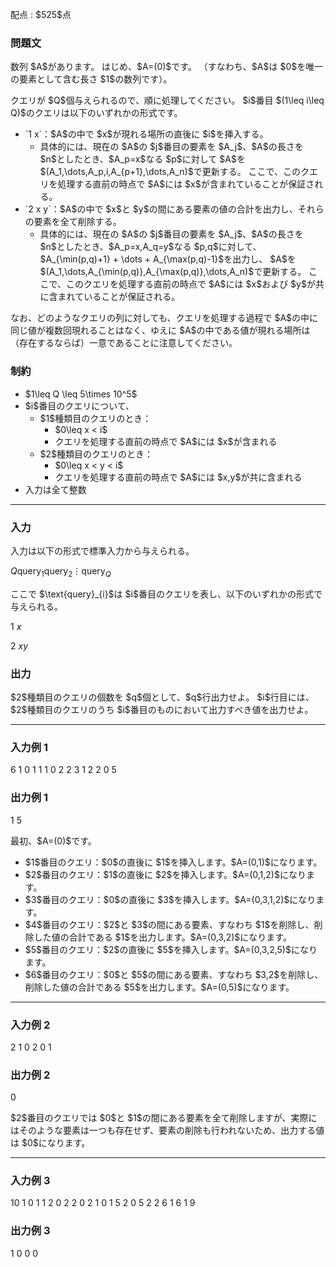 
<div>

<span>

<span>

<p>
配点 : $525$点
</p>

<div>

<section>

### **問題文**

<p>
数列 $A$があります。
はじめ、$A=(0)$です。
（すなわち、$A$は $0$を唯一の要素として含む長さ $1$の数列です）。
</p>

<p>
クエリが $Q$個与えられるので、順に処理してください。
$i$番目 $(1\leq i\leq Q)$のクエリは以下のいずれかの形式です。
</p>

<ul>

<li>
`1 x`：$A$の中で $x$が現れる場所の直後に $i$を挿入する。
<ul>

<li>
具体的には、現在の $A$の $j$番目の要素を $A_j$、$A$の長さを $n$としたとき、$A_p=x$なる $p$に対して $A$を $(A_1,\dots,A_p,i,A_{p+1},\dots,A_n)$で更新する。
ここで、このクエリを処理する直前の時点で $A$には $x$が含まれていることが保証される。
</li>

</ul>

</li>

<li>
`2 x y`：$A$の中で $x$と $y$の間にある要素の値の合計を出力し、それらの要素を全て削除する。
<ul>

<li>
具体的には、現在の $A$の $j$番目の要素を $A_j$、$A$の長さを $n$としたとき、$A_p=x,A_q=y$なる $p,q$に対して、$A_{\min(p,q)+1} + \dots + A_{\max(p,q)-1}$を出力し、
$A$を $(A_1,\dots,A_{\min(p,q)},A_{\max(p,q)},\dots,A_n)$で更新する。
ここで、このクエリを処理する直前の時点で $A$には $x$および $y$が共に含まれていることが保証される。
</li>

</ul>

</li>

</ul>

<p>
なお、どのようなクエリの列に対しても、クエリを処理する過程で $A$の中に同じ値が複数回現れることはなく、ゆえに $A$の中である値が現れる場所は（存在するならば）一意であることに注意してください。
</p>

</section>

</div>

<div>

<section>

### **制約**

<ul>

<li>
$1\leq Q \leq 5\times 10^5$
</li>

<li>
$i$番目のクエリについて、
<ul>

<li>
$1$種類目のクエリのとき：
<ul>

<li>
$0\leq x < i$
</li>

<li>
クエリを処理する直前の時点で $A$には $x$が含まれる
</li>

</ul>

</li>

<li>
$2$種類目のクエリのとき：
<ul>

<li>
$0\leq x < y < i$
</li>

<li>
クエリを処理する直前の時点で $A$には $x,y$が共に含まれる
</li>

</ul>

</li>

</ul>

</li>

<li>
入力は全て整数
</li>

</ul>

</section>

</div>

---

<div>

<div>

<section>

### **入力**

<p>
入力は以下の形式で標準入力から与えられる。
</p>

<div>

$Q$$\text{query}_{1}$$\text{query}_{2}$$\vdots$$\text{query}_{Q}$
</div>

<p>
ここで $\text{query}_{i}$は $i$番目のクエリを表し、以下のいずれかの形式で与えられる。
</p>

<div>

1 $x$
</div>

<div>

2 $x$$y$
</div>

</section>

</div>

<div>

<section>

### **出力**

<p>
$2$種類目のクエリの個数を $q$個として、$q$行出力せよ。
$i$行目には、$2$種類目のクエリのうち $i$番目のものにおいて出力すべき値を出力せよ。
</p>

</section>

</div>

</div>

---

<div>

<section>

### **入力例 1**

<div>

6
1 0
1 1
1 0
2 2 3
1 2
2 0 5

</div>

</section>

</div>

<div>

<section>

### **出力例 1**

<div>

1
5

</div>

<p>
最初、$A=(0)$です。
</p>

<ul>

<li>
$1$番目のクエリ：$0$の直後に $1$を挿入します。$A=(0,1)$になります。
</li>

<li>
$2$番目のクエリ：$1$の直後に $2$を挿入します。$A=(0,1,2)$になります。
</li>

<li>
$3$番目のクエリ：$0$の直後に $3$を挿入します。$A=(0,3,1,2)$になります。
</li>

<li>
$4$番目のクエリ：$2$と $3$の間にある要素、すなわち $1$を削除し、削除した値の合計である $1$を出力します。$A=(0,3,2)$になります。
</li>

<li>
$5$番目のクエリ：$2$の直後に $5$を挿入します。$A=(0,3,2,5)$になります。
</li>

<li>
$6$番目のクエリ：$0$と $5$の間にある要素、すなわち $3,2$を削除し、削除した値の合計である $5$を出力します。$A=(0,5)$になります。
</li>

</ul>

</section>

</div>

---

<div>

<section>

### **入力例 2**

<div>

2
1 0
2 0 1

</div>

</section>

</div>

<div>

<section>

### **出力例 2**

<div>

0

</div>

<p>
$2$番目のクエリでは $0$と $1$の間にある要素を全て削除しますが、実際にはそのような要素は一つも存在せず、要素の削除も行われないため、出力する値は $0$になります。
</p>

</section>

</div>

---

<div>

<section>

### **入力例 3**

<div>

10
1 0
1 1
2 0 2
2 0 2
1 0
1 5
2 0 5
2 2 6
1 6
1 9

</div>

</section>

</div>

<div>

<section>

### **出力例 3**

<div>

1
0
0
0

</div>

</section>

</div>

</span>

</span>

</div>
